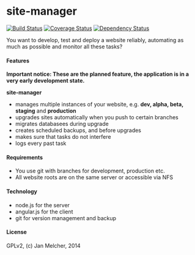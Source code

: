 site-manager
============

[![Build Status](https://travis-ci.org/Yogu/site-manager.svg?branch=master)](https://travis-ci.org/Yogu/site-manager) [![Coverage Status](https://coveralls.io/repos/Yogu/site-manager/badge.png?branch=master)](https://coveralls.io/r/Yogu/site-manager?branch=master) [![Dependency Status](https://gemnasium.com/Yogu/site-manager.svg)](https://gemnasium.com/Yogu/site-manager)

You want to develop, test and deploy a website reliably, automating as much as possible and monitor all these tasks?

#### Features

**Important notice: These are the planned feature, the application is in a very early development state.**

**site-manager**

* manages multiple instances of your website, e.g. **dev, alpha, beta, staging** and **production**
* upgrades sites automatically when you push to certain branches
* migrates databasees during upgrade
* creates scheduled backups, and before upgrades
* makes sure that tasks do not interfere
* logs every past task

#### Requirements

* You use git with branches for development, production etc.
* All website roots are on the same server or accessible via NFS

#### Technology

* node.js for the server
* angular.js for the client
* git for version management and backup

#### License

GPLv2, (c) Jan Melcher, 2014
